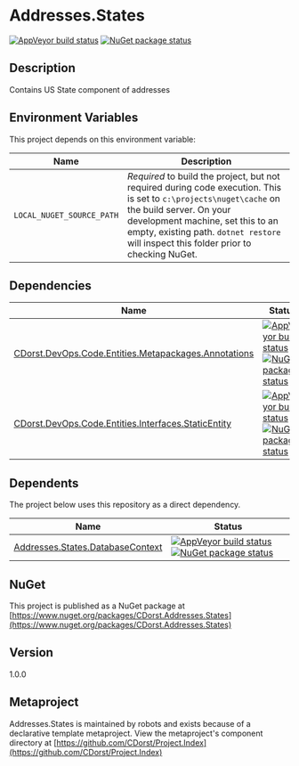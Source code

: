 # Addresses.States

[![AppVeyor build status](https://img.shields.io/appveyor/ci/cdorst/addresses-states.svg?label=AppVeyor&style=for-the-badge)](https://ci.appveyor.com/project/cdorst/addresses-states)
[![NuGet package status](https://img.shields.io/nuget/v/CDorst.Addresses.States.svg?label=NuGet&style=for-the-badge)](https://www.nuget.org/packages/CDorst.Addresses.States)

## Description

Contains US State component of addresses

## Environment Variables

This project depends on this environment variable:

Name | Description
---- | -----------
`LOCAL_NUGET_SOURCE_PATH` | *Required* to build the project, but not required during code execution. This is set to `c:\projects\nuget\cache` on the build server. On your development machine, set this to an empty, existing path. `dotnet restore` will inspect this folder prior to checking NuGet.

## Dependencies

Name | Status
---- | ------
[CDorst.DevOps.Code.Entities.Metapackages.Annotations](https://github.com/CDorst/DevOps.Code.Entities.Metapackages.Annotations) | [![AppVeyor build status](https://img.shields.io/appveyor/ci/cdorst/devops-code-entities-metapackages-annotations.svg?label=AppVeyor&style=flat-square)](https://ci.appveyor.com/project/cdorst/devops-code-entities-metapackages-annotations) [![NuGet package status](https://img.shields.io/nuget/v/CDorst.DevOps.Code.Entities.Metapackages.Annotations.svg?label=NuGet&style=flat-square)](https://www.nuget.org/packages/CDorst.DevOps.Code.Entities.Metapackages.Annotations)
[CDorst.DevOps.Code.Entities.Interfaces.StaticEntity](https://github.com/CDorst/DevOps.Code.Entities.Interfaces.StaticEntity) | [![AppVeyor build status](https://img.shields.io/appveyor/ci/cdorst/devops-code-entities-interfaces-staticentity.svg?label=AppVeyor&style=flat-square)](https://ci.appveyor.com/project/cdorst/devops-code-entities-interfaces-staticentity) [![NuGet package status](https://img.shields.io/nuget/v/CDorst.DevOps.Code.Entities.Interfaces.StaticEntity.svg?label=NuGet&style=flat-square)](https://www.nuget.org/packages/CDorst.DevOps.Code.Entities.Interfaces.StaticEntity)

## Dependents

The project below uses this repository as a direct dependency.

Name | Status
---- | ------
[Addresses.States.DatabaseContext](https://github.com/CDorst/Addresses.States.DatabaseContext) | [![AppVeyor build status](https://img.shields.io/appveyor/ci/cdorst/addresses-states-databasecontext.svg?label=AppVeyor&style=flat-square)](https://ci.appveyor.com/project/cdorst/addresses-states-databasecontext) [![NuGet package status](https://img.shields.io/nuget/v/CDorst.Addresses.States.DatabaseContext.svg?label=NuGet&style=flat-square)](https://www.nuget.org/packages/CDorst.Addresses.States.DatabaseContext)

## NuGet


This project is published as a NuGet package at [https://www.nuget.org/packages/CDorst.Addresses.States](https://www.nuget.org/packages/CDorst.Addresses.States)

## Version

1.0.0

## Metaproject

Addresses.States is maintained by robots and exists because of a declarative template metaproject. View the metaproject's component directory at [https://github.com/CDorst/Project.Index](https://github.com/CDorst/Project.Index)

